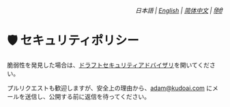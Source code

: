 <div align="right">
    <h6>
        <picture>
            <source type="image/svg+xml" media="(prefers-color-scheme: dark)" srcset="https://media.chatgptautorefresh.com/images/icons/earth/white/icon32.svg">
            <img height=14 src="https://media.chatgptautorefresh.com/images/icons/earth/black/icon32.svg">
        </picture>
        &nbsp;日本語 |
        <a href="../SECURITY.md">English</a> |
        <a href="../zh-cn/SECURITY.md">简体中文</a> |
        <a href="../hi/SECURITY.md">हिंदी</a>
    </h6>
</div>

# 🛡️ セキュリティポリシー

脆弱性を発見した場合は、[ドラフトセキュリティアドバイザリ](https://github.chatgptautorefresh.com/security/advisories/new)を開いてください。

プルリクエストも歓迎しますが、安全上の理由から、<adam@kudoai.com> にメールを送信し、公開する前に返信を待ってください。

